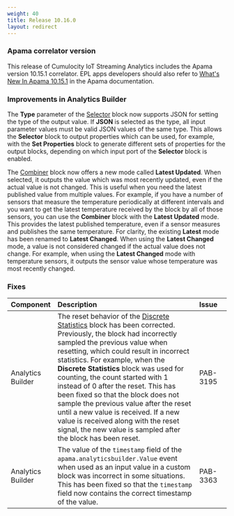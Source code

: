 ```yaml
---
weight: 40
title: Release 10.16.0
layout: redirect
---
```


### Apama correlator version

This release of Cumulocity IoT Streaming Analytics includes the Apama version 10.15.1 correlator.
EPL apps developers should also refer to [What's New In Apama 10.15.1](https://documentation.softwareag.com/pam/10.15.1/en/webhelp/pam-webhelp/index.html#page/pam-webhelp%2Fco-WhaNewInApa_10151_top.html)
in the Apama documentation.

### Improvements in Analytics Builder

The **Type** parameter of the [Selector](https://documentation.softwareag.com/pab/10.16.0/en/webhelp/pab-webhelp/index.html#page/pab-webhelp%2Fre_AnaBui_block_reference_Flow_Manipulation_Selector.html)
block now supports JSON for setting the type of the output value.
If **JSON** is selected as the type, all input parameter values must be valid JSON values of the same type.
This allows the **Selector** block to output properties which can be used, for example,
with the **Set Properties** block to generate different sets of properties for the output blocks,
depending on which input port of the **Selector** block is enabled.

The [Combiner](https://documentation.softwareag.com/pab/10.16.0/en/webhelp/pab-webhelp/index.html#page/pab-webhelp%2Fre_AnaBui_block_reference_Flow_Manipulation_Combiner.html)
block now offers a new mode called **Latest Updated**. When selected, it outputs the
value which was most recently updated, even if the actual value is not changed.
This is useful when you need the latest published value from multiple values.
For example, if you have a number of sensors that measure the temperature periodically at different intervals
and you want to get the latest temperature received by the block by all of those sensors,
you can use the **Combiner** block with the **Latest Updated** mode.
This provides the latest published temperature, even if a sensor measures and publishes the same temperature.
For clarity, the existing **Latest** mode has been renamed to **Latest Changed**.
When using the **Latest Changed** mode, a value is not considered changed if the actual value does not change.
For example, when using the **Latest Changed** mode with temperature sensors,
it outputs the sensor value whose temperature was most recently changed.

### Fixes

<table>
<colgroup>
    <col style="width: 15%;">
    <col style="width: 70%;">
    <col style="width: 15%;">
</colgroup>
<thead>
<tr>
<th style="text-align:left">Component</th>
<th style="text-align:left">Description</th>
<th style="text-align:left">Issue</th>
</tr>
</thead>
<tbody>

<tr>
<td style="text-align:left">Analytics Builder</td>
<td style="text-align:left">The reset behavior of the
<a href="https://documentation.softwareag.com/pab/10.16.0/en/webhelp/pab-webhelp/index.html#page/pab-webhelp%2Fre_AnaBui_block_reference_Aggregates_DiscreteStatistics.html">Discrete Statistics</a>
block has been corrected.
Previously, the block had incorrectly sampled the previous value when resetting,
which could result in incorrect statistics.
For example, when the <b>Discrete Statistics</b> block was used for counting,
the count started with 1 instead of 0 after the reset.
This has been fixed so that the block does not sample the previous value after the reset until
a new value is received. If a new value is received along with the reset signal,
the new value is sampled after the block has been reset.</td>
<td style="text-align:left">PAB-3195</td>
</tr>
<td style="text-align:left">Analytics Builder</td>
<td style="text-align:left">The value of the <code>timestamp</code> field of the <code>apama.analyticsbuilder.Value</code> event when used as an input value in a custom block was incorrect in some situations.
This has been fixed so that the <code>timestamp</code> field now contains the correct timestamp of the value.
</td>
<td style="text-align:left">PAB-3363</td>
</tr>
</tbody>
</table>
